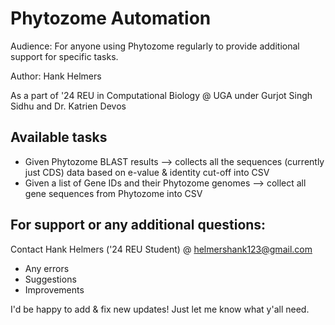 # Phytozome Automation 
Audience: For anyone using Phytozome regularly to provide additional support for specific tasks. 

Author: Hank Helmers

As a part of '24 REU in Computational Biology @ UGA under Gurjot Singh Sidhu and Dr. Katrien Devos 

## Available tasks
* Given Phytozome BLAST results --> collects all the sequences (currently just CDS) data based on e-value & identity cut-off into CSV
* Given a list of Gene IDs and their Phytozome genomes --> collect all gene sequences from Phytozome into CSV

## For support or any additional questions:
Contact Hank Helmers ('24 REU Student) @ helmershank123@gmail.com

- Any errors  
- Suggestions
- Improvements

I'd be happy to add & fix new updates! Just let me know what y'all need.
